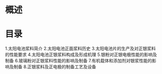 # 概述
# 目录
1.太阳电池浆料简介
2.太阳电池正面浆料历史
3.太阳电池片的生产及对正银浆料的性能要求
4.太阳电池正银浆料构成及形成机理
5.银粉对正银电极性能的影响及制备
6.玻璃粉对正银浆料性能的影响及制备
7.有机载体和添加剂对银浆性能的影响及制备
8.正银浆料及正电极的制备工艺及设备
